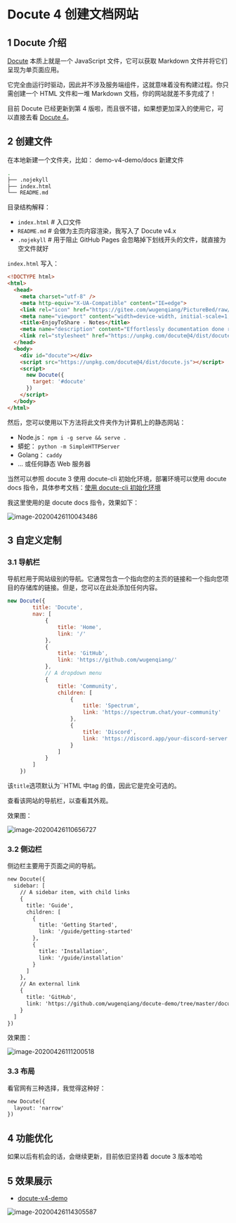 # Docute 4 创建文档网站

## 1 Docute 介绍

[Docute](https://docute.org/) 本质上就是一个 JavaScript 文件，它可以获取 Markdown 文件并将它们呈现为单页面应用。

它完全由运行时驱动，因此并不涉及服务端组件，这就意味着没有构建过程。你只需创建一个 HTML 文件和一堆 Markdown 文档，你的网站就差不多完成了！

目前 Docute 已经更新到第 4 版啦，而且很不错，如果想更加深入的使用它，可以直接去看 [Docute 4](https://docute.org/)。

## 2 创建文件

在本地新建一个文件夹，比如： demo-v4-demo/docs 新建文件

```bash
.
├── .nojekyll
├── index.html
└── README.md
```

目录结构解释：

* `index.html`  # 入口文件
* `README.md`   # 会做为主页内容渲染，我写入了 Docute v4.x
* `.nojekyll`   # 用于阻止 GitHub Pages 会忽略掉下划线开头的文件，就直接为空文件就好

`index.html` 写入：

```html
<!DOCTYPE html>
<html>
  <head>
    <meta charset="utf-8" />
    <meta http-equiv="X-UA-Compatible" content="IE=edge">
    <link rel="icon" href="https://gitee.com/wugenqiang/PictureBed/raw/master/CS-Notes/20200425141925.ico">
    <meta name="viewport" content="width=device-width, initial-scale=1, maximum-scale=1, user-scalable=0" />
    <title>EnjoyToShare - Notes</title>
    <meta name="description" content="Effortlessly documentation done right! Writing docs without build process.">
    <link rel="stylesheet" href="https://unpkg.com/docute@4/dist/docute.css">
  </head>
  <body>
    <div id="docute"></div>
    <script src="https://unpkg.com/docute@4/dist/docute.js"></script>
    <script>
      new Docute({
        target: '#docute'
      })
    </script>
  </body>
</html>
```

然后，您可以使用以下方法将此文件夹作为计算机上的静态网站：

- Node.js： `npm i -g serve && serve .`
- 蟒蛇： `python -m SimpleHTTPServer`
- Golang： `caddy`
- ... 或任何静态 Web 服务器

当然可以参照 docute 3 使用 docute-cli 初始化环境，部署环境可以使用 docute docs 指令，具体参考文档：[使用 docute-cli 初始化环境](https://wugenqiang.github.io/docute-demo/docute-v3-demo/docs/#/home?id=_2-2-自动创建文件)

我这里使用的是 docute docs 指令，效果如下：

![image-20200426110043486](https://gitee.com/wugenqiang/PictureBed/raw/master/CS-Notes/20200426110051.png)

## 3 自定义定制

### 3.1 导航栏

导航栏用于网站级别的导航。它通常包含一个指向您的主页的链接和一个指向您项目的存储库的链接。但是，您可以在此处添加任何内容。

```js
new Docute({
        title: 'Docute',
        nav: [
            {
                title: 'Home',
                link: '/'
            },
            {
                title: 'GitHub',
                link: 'https://github.com/wugenqiang/'
            },
            // A dropdown menu
            {
                title: 'Community',
                children: [
                    {
                        title: 'Spectrum',
                        link: 'https://spectrum.chat/your-community'
                    },
                    {
                        title: 'Discord',
                        link: 'https://discord.app/your-discord-server'
                    }
                ]
            }
        ]
    })
```

该`title`选项默认为``HTML 中tag 的值，因此它是完全可选的。

查看该网站的导航栏，以查看其外观。

效果图：

![image-20200426110656727](https://gitee.com/wugenqiang/PictureBed/raw/master/CS-Notes/20200426110658.png)

### 3.2 侧边栏

侧边栏主要用于页面之间的导航。

```html
new Docute({
  sidebar: [
    // A sidebar item, with child links
    {
      title: 'Guide',
      children: [
        {
          title: 'Getting Started',
          link: '/guide/getting-started'
        },
        {
          title: 'Installation',
          link: '/guide/installation'
        }
      ]
    },
    // An external link
    {
      title: 'GitHub',
      link: 'https://github.com/wugenqiang/docute-demo/tree/master/docute-v4-demo'
    }
  ]
})
```

效果图：

![image-20200426111200518](https://gitee.com/wugenqiang/PictureBed/raw/master/CS-Notes/20200426111201.png)

### 3.3 布局

看官网有三种选择，我觉得这种好：

```html
new Docute({
  layout: 'narrow'
})
```





## 4 功能优化

如果以后有机会的话，会继续更新，目前依旧坚持着 docute 3 版本哈哈

## 5 效果展示

* [docute-v4-demo](https://wugenqiang.github.io/docute-demo/docute-v4-demo/docs/#/)

![image-20200426114305587](https://gitee.com/wugenqiang/PictureBed/raw/master/CS-Notes/20200426114306.png)